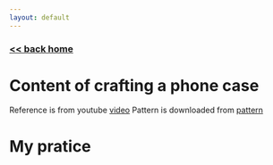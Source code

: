 ```yaml
---
layout: default
---
```

###  [<< back home](./index.md)
# Content of crafting a phone case
Reference is from youtube [video](https://www.youtube.com/watch?v=at0C80Ev_Zg)
Pattern is downloaded from [pattern](https://drive.google.com/file/d/17rX_RVHR9WhNsvxSOOQuS-HCJmmaQ3a3/view)

# My pratice 

